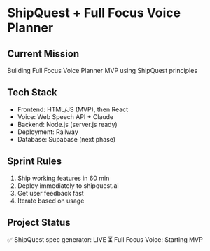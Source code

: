 # ShipQuest + Full Focus Voice Planner

## Current Mission
Building Full Focus Voice Planner MVP using ShipQuest principles

## Tech Stack
- Frontend: HTML/JS (MVP), then React
- Voice: Web Speech API + Claude
- Backend: Node.js (server.js ready)
- Deployment: Railway
- Database: Supabase (next phase)

## Sprint Rules
1. Ship working features in 60 min
2. Deploy immediately to shipquest.ai
3. Get user feedback fast
4. Iterate based on usage

## Project Status
✅ ShipQuest spec generator: LIVE
⏳ Full Focus Voice: Starting MVP
